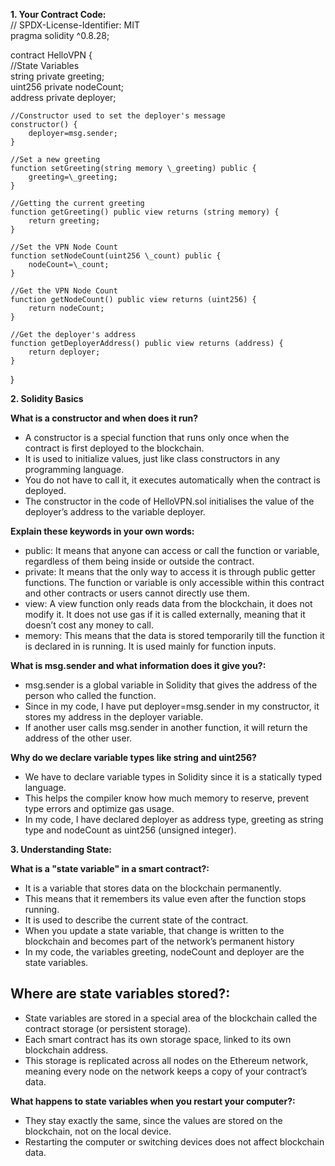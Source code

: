**1\. Your Contract Code:**  
// SPDX-License-Identifier: MIT  
pragma solidity ^0.8.28;

contract HelloVPN {  
    //State Variables  
    string private greeting;  
    uint256 private nodeCount;  
    address private deployer;

    //Constructor used to set the deployer's message  
    constructor() {  
        deployer=msg.sender;  
    }

    //Set a new greeting  
    function setGreeting(string memory \_greeting) public {  
        greeting=\_greeting;  
    }

    //Getting the current greeting  
    function getGreeting() public view returns (string memory) {  
        return greeting;  
    }

    //Set the VPN Node Count  
    function setNodeCount(uint256 \_count) public {  
        nodeCount=\_count;  
    }

    //Get the VPN Node Count  
    function getNodeCount() public view returns (uint256) {  
        return nodeCount;  
    }

    //Get the deployer's address  
    function getDeployerAddress() public view returns (address) {  
        return deployer;  
    }  
}

**2\. Solidity Basics**

**What is a constructor and when does it run?**

* A constructor is a special function that runs only once when the contract is first deployed to the blockchain.  
* It is used to initialize values, just like class constructors in any programming language.  
* You do not have to call it, it executes automatically when the contract is deployed.  
* The constructor in the code of HelloVPN.sol initialises the value of the deployer’s address to the variable deployer.

**Explain these keywords in your own words:**

* public: It means that anyone can access or call the function or variable, regardless of them being inside or outside the contract.  
* private: It means that the only way to access it is through public getter functions. The function or variable is only accessible within this contract and other contracts or users cannot directly use them.  
* view: A view function only reads data from the blockchain, it does not modify it. It does not use gas if it is called externally, meaning that it doesn’t cost any money to call.  
* memory: This means that the data is stored temporarily till the function it is declared in is running. It is used mainly for function inputs.

**What is msg.sender and what information does it give you?:**

* msg.sender is a global variable in Solidity that gives the address of the person who called the function.   
* Since in my code, I have put deployer=msg.sender in my constructor, it stores my address in the deployer variable.  
* If another user calls msg.sender in another function, it will return the address of the other user.

**Why do we declare variable types like string and uint256?**

* We have to declare variable types in Solidity since it is a statically typed language.   
* This helps the compiler know how much memory to reserve, prevent type errors and optimize gas usage.  
* In my code, I have declared deployer as address type, greeting as string type and nodeCount as uint256 (unsigned integer).

**3\. Understanding State:**

**What is a "state variable" in a smart contract?:**

* It is a variable that stores data on the blockchain permanently.  
* This means that it remembers its value even after the function stops running.  
* It is used to describe the current state of the contract.  
* When you update a state variable, that change is written to the blockchain and becomes part of the network’s permanent history  
* In my code, the variables greeting, nodeCount and deployer are the state variables.

## **Where are state variables stored?:**

* State variables are stored in a special area of the blockchain called the contract storage (or persistent storage).  
* Each smart contract has its own storage space, linked to its own blockchain address.  
* This storage is replicated across all nodes on the Ethereum network, meaning every node on the network keeps a copy of your contract’s data.

**What happens to state variables when you restart your computer?:**

* They stay exactly the same, since the values are stored on the blockchain, not on the local device.  
* Restarting the computer or switching devices does not affect blockchain data.

